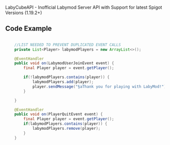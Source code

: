 LabyCubeAPI - Inofficial Labymod Server API with Support for latest Spigot Versions (1.19.2+)


## Code Example

```java

    //LIST NEEDED TO PREVENT DUPLICATED EVENT CALLS
    private List<Player> labymodPlayers = new ArrayList<>();

    @EventHandler
    public void on(LabymodUserJoinEvent event) {
        final Player player = event.getPlayer();

        if(!labymodPlayers.contains(player)) {
            labymodPlayers.add(player);
            player.sendMessage("§aThank you for playing with LabyMod!");
        }

    }

    @EventHandler
    public void on(PlayerQuitEvent event) {
        final Player player = event.getPlayer();  
        if(labymodPlayers.contains(player)) {
            labymodPlayers.remove(player);
        }
    }